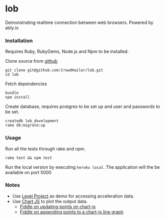 # lob
Demonstrating realtime connection between web browsers. Powered by ably.io

### Installation

Requires Ruby, RubyGems, Node.js and Npm to be installed.

Clone source from [github](https://github.com/CrowdHailer/lob)

```
git clone git@github.com:CrowdHailer/lob.git
cd lob
```

Fetch dependencies

```
bundle
npm install
```

Create database, requires postgres to be set up and user and passwords to be set.

```
createdb lob_development
rake db:migrate:up
```

### Usage

Run all the tests through rake and npm.

```
rake test && npm test
```

Run the local version by executing `heroku local`.
The application will the be available on port 5000

### Notes

- Use [Level Project](https://github.com/CrowdHailer/level) as demo for accessing acceleration data.
- Use [Chart JS](http://www.chartjs.org/) to plot the output data.
  - [Fiddle on updating points on chart-js](http://jsbin.com/yitep/4/edit?html,js,output)
  - [Fiddle on appending points to a chart-js line graph](http://jsfiddle.net/qs0gpLa2/)
